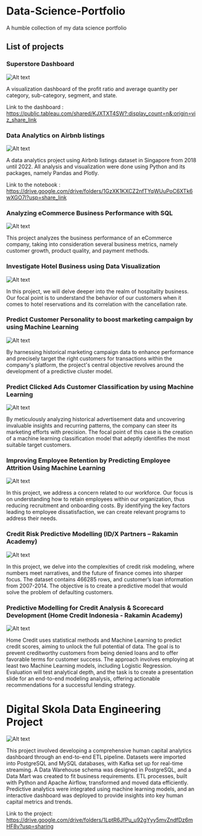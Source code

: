 # Data-Science-Portfolio
A humble collection of my data science portfolio

## List of projects

### Superstore Dashboard

![Alt text](https://img.freepik.com/free-vector/scene-beautiful-cityscape-with-hight-building-shop-street-with-park_1150-48968.jpg?w=2000)

A visualization dashboard of the profit ratio and average quantity per category, sub-category, segment, and state.

Link to the dashboard : https://public.tableau.com/shared/KJXTXT4SW?:display_count=n&:origin=viz_share_link

### Data Analytics on Airbnb listings

![Alt text](https://img.freepik.com/premium-vector/fragment-urban-landscape-with-hotel-buildings-standing-along-city-road-color-background-flat-vector-illustration_1284-75269.jpg)

A data analytics project using Airbnb listings dataset in Singapore from 2018 until 2022. All analysis and visualization were done using Python and its packages, namely Pandas and Plotly.

Link to the notebook : https://drive.google.com/drive/folders/1GzXK1KXCZ2nfTYqWUuPoC6XTk6wXGO7l?usp=share_link

### Analyzing eCommerce Business Performance with SQL

![Alt text](https://images.pond5.com/mobile-shopping-e-commerce-online-088356597_prevstill.jpeg)

This project analyzes the business performance of an eCommerce company, taking into consideration several business metrics, namely customer growth, product quality, and payment methods.

### Investigate Hotel Business using Data Visualization

![Alt text](https://img.freepik.com/free-vector/swimming-pool-hotel-resort-outdoors_33099-1697.jpg?w=996&t=st=1696552800~exp=1696553400~hmac=a46aa563c8103b4ed02f6adea6f240454d39da533d0e7bbd47fc39a6fae59c2f)

In this project, we will delve deeper into the realm of hospitality business. Our focal point is to understand the behavior of our customers when it comes to hotel reservations and its correlation with the cancellation rate.

### Predict Customer Personality to boost marketing campaign by using Machine Learning

![Alt text](https://t3.ftcdn.net/jpg/01/82/13/22/360_F_182132265_N75J5jYjRyO8Buom4qciLphblh6GKdTY.jpg)

By harnessing historical marketing campaign data to enhance performance and precisely target the right customers for transactions within the company's platform, the project's central objective revolves around the development of a predictive cluster model.

### Predict Clicked Ads Customer Classification by using Machine Learning

![Alt text](https://darvideo.tv/wp-content/uploads/2021/10/Animation-advertisements.jpg)

By meticulously analyzing historical advertisement data and uncovering invaluable insights and recurring patterns, the company can steer its marketing efforts with precision. The focal point of this case is the creation of a machine learning classification model that adeptly identifies the most suitable target customers.

### Improving Employee Retention by Predicting Employee Attrition Using Machine Learning

![Alt text](https://t4.ftcdn.net/jpg/02/63/38/55/360_F_263385574_H7SxVE8PwEY6p3Ur32MI4CsdgwXhEoaM.jpg)

In this project, we address a concern related to our workforce. Our focus is on understanding how to retain employees within our organization, thus reducing recruitment and onboarding costs. By identifying the key factors leading to employee dissatisfaction, we can create relevant programs to address their needs.

### Credit Risk Predictive Modelling (ID/X Partners – Rakamin Academy)

![Alt text](https://altcont.fibe.in/wp-content/uploads/2019/04/PERSONAL-LOANS.jpg)

In this project, we delve into the complexities of credit risk modeling, where numbers meet narratives, and the future of finance comes into sharper focus. The dataset contains 466285 rows, and customer’s loan information from 2007-2014. The objective is to create a predictive model that would solve the problem of defaulting customers.

### Predictive Modelling for Credit Analysis & Scorecard Development (Home Credit Indonesia - Rakamin Academy)

![Alt text](https://img.freepik.com/free-vector/businessman-pushing-credit-score-speedometer-from-poor-good-tiny-person-improving-personal-credit-history-with-efforts-flat-vector-illustration-business-reputation-customer-loan-concept_74855-20943.jpg)

Home Credit uses statistical methods and Machine Learning to predict credit scores, aiming to unlock the full potential of data. The goal is to prevent creditworthy customers from being denied loans and to offer favorable terms for customer success. The approach involves employing at least two Machine Learning models, including Logistic Regression. Evaluation will test analytical depth, and the task is to create a presentation slide for an end-to-end modeling analysis, offering actionable recommendations for a successful lending strategy.

# Digital Skola Data Engineering Project

![Alt text](https://img.freepik.com/free-vector/engineers-consolidating-structuring-data-center-big-data-engineering-massive-data-operation-big-data-architecture-concept_335657-1880.jpg?t=st=1722613284~exp=1722616884~hmac=7ffd451c79d97fc6ab85d9774ea1f0182819d2453e39a5fe5375434c1dae3620&w=996)

This project involved developing a comprehensive human capital analytics dashboard through an end-to-end ETL pipeline. Datasets were imported into PostgreSQL and MySQL databases, with Kafka set up for real-time streaming. A Data Warehouse schema was designed in PostgreSQL, and a Data Mart was created to fit business requirements. ETL processes, built with Python and Apache Airflow, transformed and moved data efficiently. Predictive analytics were integrated using machine learning models, and an interactive dashboard was deployed to provide insights into key human capital metrics and trends.

Link to the project: https://drive.google.com/drive/folders/1LptR6JfPu_u92gYyy5mvZndfDz6mHF8v?usp=sharing
